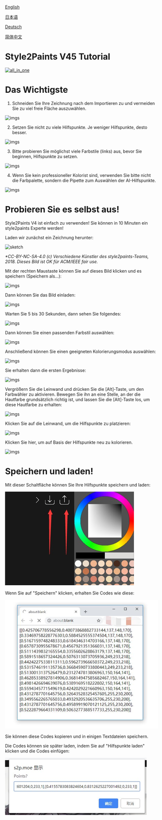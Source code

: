 ﻿[English](https://style2paints.github.io/)

[日本语](https://style2paints.github.io/README_ja)

[Deutsch](https://style2paints.github.io/README_ger)

[简体中文](https://style2paints.github.io/README_zh)

# Style2Paints V45 Tutorial

[![all_in_one](https://raw.githubusercontent.com/style2paints/style2paints.github.io/master/new_images/ger.jpg)](https://raw.githubusercontent.com/style2paints/style2paints.github.io/master/new_images/ger.jpg)

# Das Wichtigste

1. Schneiden Sie Ihre Zeichnung nach dem Importieren zu und vermeiden Sie zu viel freie Fläche auszuwählen.

![imgs](https://raw.githubusercontent.com/style2paints/style2paints.github.io/master/new_images/i01.jpg)

2. Setzen Sie nicht zu viele Hilfspunkte. Je weniger Hilfspunkte, desto besser.

![imgs](https://raw.githubusercontent.com/style2paints/style2paints.github.io/master/new_images/i02.jpg)

3. Bitte probieren Sie möglichst viele Farbstile (links) aus, bevor Sie beginnen, Hilfspunkte zu setzen.

![imgs](https://raw.githubusercontent.com/style2paints/style2paints.github.io/master/new_images/i03.jpg)

4. Wenn Sie kein professioneller Kolorist sind, verwenden Sie bitte nicht die Farbpalette, sondern die Pipette zum Auswählen der AI-Hilfspunkte.

![imgs](https://raw.githubusercontent.com/style2paints/style2paints.github.io/master/new_images/i04.jpg)

# Probieren Sie es selbst aus!

Style2Paints V4 ist einfach zu verwenden! Sie können in 10 Minuten ein style2paints Experte werden!

Laden wir zunächst ein Zeichnung herunter:

![sketch](https://raw.githubusercontent.com/style2paints/style2paints.github.io/master/new_images/xg.jpg)

*\*CC-BY-NC-SA-4.0 (c) Verschiedene Künstler des style2paints-Teams, 2018. Dieses Bild ist OK für ACM/IEEE fair use.*

Mit der rechten Maustaste  können Sie auf dieses Bild klicken und es speichern (Speichern als...):

![imgs](https://raw.githubusercontent.com/style2paints/style2paints.github.io/master/new_images/1.jpg)

Dann können Sie das Bild einladen:

![imgs](https://raw.githubusercontent.com/style2paints/style2paints.github.io/master/new_images/2.jpg)

Warten Sie 5 bis 30 Sekunden, dann sehen Sie folgendes:

![imgs](https://raw.githubusercontent.com/style2paints/style2paints.github.io/master/new_images/3.jpg)

Dann können Sie einen passenden Farbstil auswählen:

![imgs](https://raw.githubusercontent.com/style2paints/style2paints.github.io/master/new_images/4.jpg)

Anschließend können Sie einen geeigneten Kolorierungsmodus auswählen:

![imgs](https://raw.githubusercontent.com/style2paints/style2paints.github.io/master/new_images/5.jpg)

Sie erhalten dann die ersten Ergebnisse:

![imgs](https://raw.githubusercontent.com/style2paints/style2paints.github.io/master/new_images/6.jpg)

Vergrößern Sie die Leinwand und drücken Sie die [Alt]-Taste, um den Farbwähler zu aktivieren. Bewegen Sie ihn an eine Stelle, an der die Hautfarbe grundsätzlich richtig ist, und lassen Sie die [Alt]-Taste los, um diese Hautfarbe zu erhalten:

![imgs](https://raw.githubusercontent.com/style2paints/style2paints.github.io/master/new_images/7.jpg)

Klicken Sie auf die Leinwand, um die Hilfspunkte zu platzieren:

![imgs](https://raw.githubusercontent.com/style2paints/style2paints.github.io/master/new_images/8.jpg)

Klicken Sie hier, um auf Basis der Hilfspunkte neu zu kolorieren.

![imgs](https://raw.githubusercontent.com/style2paints/style2paints.github.io/master/new_images/9.jpg)

# Speichern und laden!

Mit dieser Schaltfläche können Sie Ihre Hilfspunkte speichern und laden:

![imgs](https://github.com/lllyasviel/style2paints/raw/master/imgs/21.jpg)

Wenn Sie auf "Speichern" klicken, erhalten Sie Codes wie diese:

![imgs](https://github.com/lllyasviel/style2paints/raw/master/imgs/22.jpg)

Sie können diese Codes kopieren und in einigen Textdateien speichern.

Die Codes können sie später laden, indem Sie auf "Hilfspunkte laden" klicken und die Codes einfügen:

![imgs](https://github.com/lllyasviel/style2paints/raw/master/imgs/23.jpg)

<span id="faq"></span>

